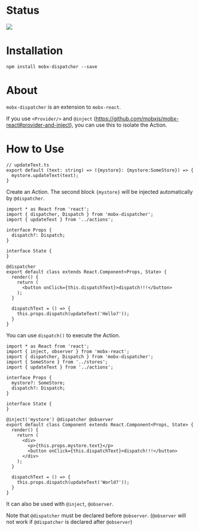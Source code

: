 # Status

<img src="https://travis-ci.org/iamssen/mobx-dispatcher.svg?branch=master"/>

# Installation

```
npm install mobx-dispatcher --save
```

# About
`mobx-dispatcher` is an extension to `mobx-react`.

If you use `<Provider/>` and `@inject` (https://github.com/mobxjs/mobx-react#provider-and-inject),
you can use this to isolate the Action.

# How to Use

```
// updateText.ts
export default (text: string) => ({mystore}: {mystore:SomeStore}) => {
  mystore.updateText(text);
}
```
Create an Action. The second block `{mystore}` will be injected automatically by `@dispatcher`.

```
import * as React from 'react';
import { dispatcher, Dispatch } from 'mobx-dispatcher';
import { updateText } from '../actions';

interface Props {
  dispatch?: Dispatch;
}

interface State {
}

@dispatcher
export default class extends React.Component<Props, State> {
  render() {
    return (
      <button onClick={this.dispatchText}>dispatch!!!</button>
    );
  }
  
  dispatchText = () => {
    this.props.dispatch(updateText('Hello?'));
  }
}
```
You can use `dispatch()` to execute the Action.

```
import * as React from 'react';
import { inject, observer } from 'mobx-react';
import { dispatcher, Dispatch } from 'mobx-dispatcher';
import { SomeStore } from '../stores';
import { updateText } from '../actions';

interface Props {
  mystore?: SomeStore;
  dispatch?: Dispatch;
}

interface State {
}

@inject('mystore') @dispatcher @observer
export default class Component extends React.Component<Props, State> {
  render() {
    return (
      <div>
        <p>{this.props.mystore.text}</p>
        <button onClick={this.dispatchText}>dispatch!!!</button>
      </div>
    );
  }
  
  dispatchText = () => {
    this.props.dispatch(updateText('World?'));
  }
}
```
It can also be used with `@inject`, `@observer`.

Note that `@dispatcher` must be declared before `@observer`.
(`@observer` will not work if `@dispatcher` is declared after `@observer`)